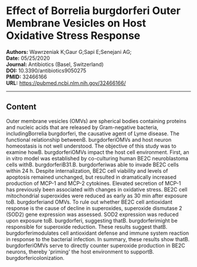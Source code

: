 # Effect of Borrelia burgdorferi Outer Membrane Vesicles on Host Oxidative Stress Response

**Authors:** Wawrzeniak K;Gaur G;Sapi E;Senejani AG;  
**Date:** 05/25/2020  
**Journal:** Antibiotics (Basel, Switzerland)  
**DOI:** 10.3390/antibiotics9050275  
**PMID:** 32466166  
**URL:** https://pubmed.ncbi.nlm.nih.gov/32466166/

---

## Content

Outer membrane vesicles (OMVs) are spherical bodies containing proteins and nucleic acids that are released by Gram-negative bacteria, includingBorrelia burgdorferi, the causative agent of Lyme disease. The functional relationship betweenB. burgdorferiOMVs and host neuron homeostasis is not well understood. The objective of this study was to examine howB. burgdorferiOMVs impact the host cell environment. First, an in vitro model was established by co-culturing human BE2C neuroblastoma cells withB. burgdorferiB31.B. burgdorferiwas able to invade BE2C cells within 24 h. Despite internalization, BE2C cell viability and levels of apoptosis remained unchanged, but resulted in dramatically increased production of MCP-1 and MCP-2 cytokines. Elevated secretion of MCP-1 has previously been associated with changes in oxidative stress. BE2C cell mitochondrial superoxides were reduced as early as 30 min after exposure toB. burgdorferiand OMVs. To rule out whether BE2C cell antioxidant response is the cause of decline in superoxides, superoxide dismutase 2 (SOD2) gene expression was assessed. SOD2 expression was reduced upon exposure toB. burgdorferi, suggesting thatB. burgdorferimight be responsible for superoxide reduction. These results suggest thatB. burgdorferimodulates cell antioxidant defense and immune system reaction in response to the bacterial infection. In summary, these results show thatB. burgdorferiOMVs serve to directly counter superoxide production in BE2C neurons, thereby 'priming' the host environment to supportB. burgdorfericolonization.
